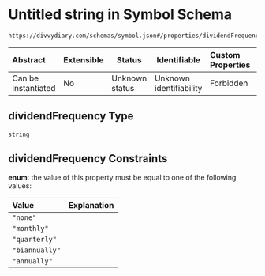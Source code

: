 # Untitled string in Symbol Schema

```txt
https://divvydiary.com/schemas/symbol.json#/properties/dividendFrequency
```

| Abstract            | Extensible | Status         | Identifiable            | Custom Properties | Additional Properties | Access Restrictions | Defined In                                                         |
| :------------------ | ---------- | -------------- | ----------------------- | :---------------- | --------------------- | ------------------- | ------------------------------------------------------------------ |
| Can be instantiated | No         | Unknown status | Unknown identifiability | Forbidden         | Allowed               | none                | [symbol.json\*](../src/schemas/symbol.json "open original schema") |

## dividendFrequency Type

`string`

## dividendFrequency Constraints

**enum**: the value of this property must be equal to one of the following values:

| Value          | Explanation |
| :------------- | ----------- |
| `"none"`       |             |
| `"monthly"`    |             |
| `"quarterly"`  |             |
| `"biannually"` |             |
| `"annually"`   |             |
